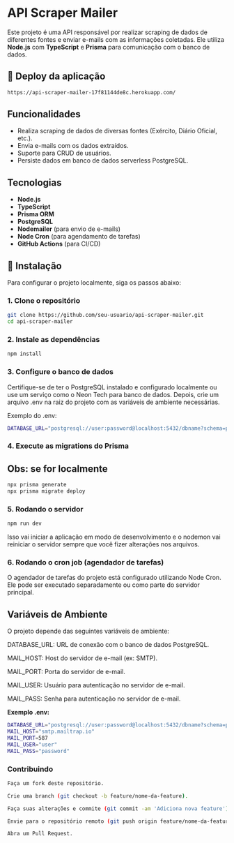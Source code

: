 # API Scraper Mailer

Este projeto é uma API responsável por realizar scraping de dados de diferentes fontes e enviar e-mails com as informações coletadas. Ele utiliza **Node.js** com **TypeScript** e **Prisma** para comunicação com o banco de dados.
## 🔹 Deploy da aplicação

```sh
https://api-scraper-mailer-17f81144de8c.herokuapp.com/
```

## Funcionalidades

- Realiza scraping de dados de diversas fontes (Exército, Diário Oficial, etc.).
- Envia e-mails com os dados extraídos.
- Suporte para CRUD de usuários.
- Persiste dados em banco de dados serverless PostgreSQL.

## Tecnologias

- **Node.js**
- **TypeScript**
- **Prisma ORM**
- **PostgreSQL**
- **Nodemailer** (para envio de e-mails)
- **Node Cron** (para agendamento de tarefas)
- **GitHub Actions** (para CI/CD)

## 🔧 Instalação

Para configurar o projeto localmente, siga os passos abaixo:

### 1. Clone o repositório

```bash
git clone https://github.com/seu-usuario/api-scraper-mailer.git
cd api-scraper-mailer
```

### 2. Instale as dependências

```bash
npm install
```

### 3. Configure o banco de dados

Certifique-se de ter o PostgreSQL instalado e configurado localmente ou use um serviço como o Neon Tech para banco de dados. Depois, crie um arquivo .env na raiz do projeto com as variáveis de ambiente necessárias.

Exemplo do .env:
```bash
DATABASE_URL="postgresql://user:password@localhost:5432/dbname?schema=public"

```

### 4. Execute as migrations do Prisma 
## Obs: se for localmente

```bash
npx prisma generate
npx prisma migrate deploy
```

### 5. Rodando o servidor

```bash
npm run dev
```
Isso vai iniciar a aplicação em modo de desenvolvimento e o nodemon vai reiniciar o servidor sempre que você fizer alterações nos arquivos.

### 6. Rodando o cron job (agendador de tarefas)
O agendador de tarefas do projeto está configurado utilizando Node Cron. Ele pode ser executado separadamente ou como parte do servidor principal.

## Variáveis de Ambiente

O projeto depende das seguintes variáveis de ambiente:

DATABASE_URL: URL de conexão com o banco de dados PostgreSQL.

MAIL_HOST: Host do servidor de e-mail (ex: SMTP).

MAIL_PORT: Porta do servidor de e-mail.

MAIL_USER: Usuário para autenticação no servidor de e-mail.

MAIL_PASS: Senha para autenticação no servidor de e-mail.

**Exemplo .env:**

```bash
DATABASE_URL="postgresql://user:password@localhost:5432/dbname?schema=public"
MAIL_HOST="smtp.mailtrap.io"
MAIL_PORT=587
MAIL_USER="user"
MAIL_PASS="password"
```

### Contribuindo

```bash
Faça um fork deste repositório.

Crie uma branch (git checkout -b feature/nome-da-feature).

Faça suas alterações e commite (git commit -am 'Adiciona nova feature').

Envie para o repositório remoto (git push origin feature/nome-da-feature).

Abra um Pull Request.
```
